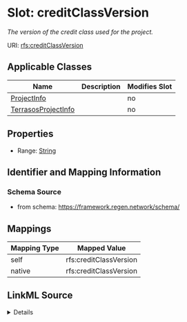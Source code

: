 

# Slot: creditClassVersion


_The version of the credit class used for the project._





URI: [rfs:creditClassVersion](https://framework.regen.network/schema/creditClassVersion)



<!-- no inheritance hierarchy -->





## Applicable Classes

| Name | Description | Modifies Slot |
| --- | --- | --- |
| [ProjectInfo](ProjectInfo.md) |  |  no  |
| [TerrasosProjectInfo](TerrasosProjectInfo.md) |  |  no  |







## Properties

* Range: [String](String.md)





## Identifier and Mapping Information







### Schema Source


* from schema: https://framework.regen.network/schema/




## Mappings

| Mapping Type | Mapped Value |
| ---  | ---  |
| self | rfs:creditClassVersion |
| native | rfs:creditClassVersion |




## LinkML Source

<details>
```yaml
name: creditClassVersion
description: The version of the credit class used for the project.
from_schema: https://framework.regen.network/schema/
rank: 1000
slot_uri: rfs:creditClassVersion
alias: creditClassVersion
domain_of:
- ProjectInfo
range: string

```
</details>